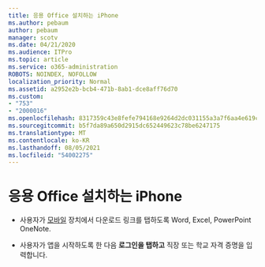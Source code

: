 ```yaml
---
title: 응용 Office 설치하는 iPhone
ms.author: pebaum
author: pebaum
manager: scotv
ms.date: 04/21/2020
ms.audience: ITPro
ms.topic: article
ms.service: o365-administration
ROBOTS: NOINDEX, NOFOLLOW
localization_priority: Normal
ms.assetid: a2952e2b-bcb4-471b-8ab1-dce8aff76d70
ms.custom:
- "753"
- "2000016"
ms.openlocfilehash: 8317359c43e8fefe794168e9264d2dc031155a3a7f6aa4e619ce4925b783ef62
ms.sourcegitcommit: b5f7da89a650d2915dc652449623c78be6247175
ms.translationtype: MT
ms.contentlocale: ko-KR
ms.lasthandoff: 08/05/2021
ms.locfileid: "54002275"
---
```

# <a name="how-to-install-office-on-an-iphone"></a>응용 Office 설치하는 iPhone

- 사용자가 [모바일](https://support.office.com/article/9df6d10c-7281-4671-8666-6ca8e339b628?wt.mc_id=Alchemy_ClientDIA) 장치에서 다운로드 링크를 탭하도록 Word, Excel, PowerPoint OneNote.

- 사용자가 앱을 시작하도록 한 다음 **로그인을 탭하고** 직장 또는 학교 자격 증명을 입력합니다.
